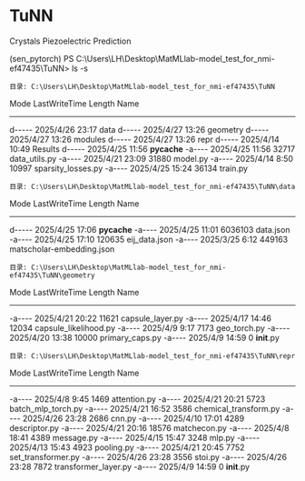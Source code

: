 # TuNN
Crystals Piezoelectric Prediction

(sen_pytorch) PS C:\Users\LH\Desktop\MatMLlab-model_test_for_nmi-ef47435\TuNN> ls -s


    目录: C:\Users\LH\Desktop\MatMLlab-model_test_for_nmi-ef47435\TuNN


Mode                 LastWriteTime         Length Name
----                 -------------         ------ ----
d-----         2025/4/26     23:17                data
d-----         2025/4/27     13:26                geometry
d-----         2025/4/27     13:26                modules
d-----         2025/4/27     13:26                repr
d-----         2025/4/14     10:49                Results
d-----         2025/4/25     11:56                __pycache__
-a----         2025/4/25     11:56          32717 data_utils.py
-a----         2025/4/21     23:09          31880 model.py
-a----         2025/4/14      8:50          10997 sparsity_losses.py
-a----         2025/4/25     15:24          36134 train.py

    目录: C:\Users\LH\Desktop\MatMLlab-model_test_for_nmi-ef47435\TuNN\data


Mode                 LastWriteTime         Length Name
----                 -------------         ------ ----
d-----         2025/4/25     17:06                __pycache__
-a----         2025/4/25     11:01        6036103 data.json
-a----         2025/4/25     17:10         120635 eij_data.json
-a----         2025/3/25      6:12         449163 matscholar-embedding.json

    目录: C:\Users\LH\Desktop\MatMLlab-model_test_for_nmi-ef47435\TuNN\geometry


Mode                 LastWriteTime         Length Name
----                 -------------         ------ ----
-a----         2025/4/21     20:22          11621 capsule_layer.py
-a----         2025/4/17     14:46          12034 capsule_likelihood.py
-a----          2025/4/9      9:17           7173 geo_torch.py
-a----         2025/4/20     13:38          10000 primary_caps.py
-a----          2025/4/9     14:59              0 __init__.py

    目录: C:\Users\LH\Desktop\MatMLlab-model_test_for_nmi-ef47435\TuNN\repr


Mode                 LastWriteTime         Length Name
----                 -------------         ------ ----
-a----          2025/4/8      9:45           1469 attention.py
-a----         2025/4/21     20:21           5723 batch_mlp_torch.py
-a----         2025/4/21     16:52           3586 chemical_transform.py
-a----         2025/4/26     23:28           2686 cnn.py
-a----         2025/4/10     17:01           4289 descriptor.py
-a----         2025/4/21     20:16          18576 matchecon.py
-a----          2025/4/8     18:41           4389 message.py
-a----         2025/4/15     15:47           3248 mlp.py
-a----         2025/4/13     15:43           4923 pooling.py
-a----         2025/4/21     20:45           7752 set_transformer.py
-a----         2025/4/26     23:28           3556 stoi.py
-a----         2025/4/26     23:28           7872 transformer_layer.py
-a----          2025/4/9     14:59              0 __init__.py
